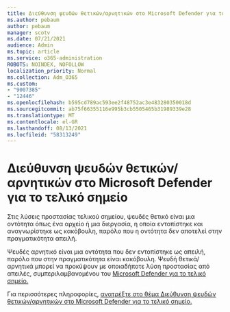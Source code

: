 ```yaml
---
title: Διεύθυνση ψευδών θετικών/αρνητικών στο Microsoft Defender για το τελικό σημείο
ms.author: pebaum
author: pebaum
manager: scotv
ms.date: 07/21/2021
audience: Admin
ms.topic: article
ms.service: o365-administration
ROBOTS: NOINDEX, NOFOLLOW
localization_priority: Normal
ms.collection: Adm_O365
ms.custom:
- "9007385"
- "12446"
ms.openlocfilehash: b595cd789ac593ee2f48752ac3e483280350018d
ms.sourcegitcommit: ab75f66355116e995b3cb5505465b31989339e28
ms.translationtype: MT
ms.contentlocale: el-GR
ms.lasthandoff: 08/13/2021
ms.locfileid: "58313249"
---
```

# <a name="address-false-positivesnegatives-in-microsoft-defender-for-endpoint"></a>Διεύθυνση ψευδών θετικών/αρνητικών στο Microsoft Defender για το τελικό σημείο

Στις λύσεις προστασίας τελικού σημείου, ψευδές θετικό είναι μια οντότητα όπως ένα αρχείο ή μια διεργασία, η οποία εντοπίστηκε και αναγνωρίστηκε ως κακόβουλη, παρόλο που η οντότητα δεν αποτελεί στην πραγματικότητα απειλή. 

Ψευδές αρνητικό είναι μια οντότητα που δεν εντοπίστηκε ως απειλή, παρόλο που στην πραγματικότητα είναι κακόβουλη. Ψευδή θετικά/αρνητικά μπορεί να προκύψουν με οποιαδήποτε λύση προστασίας από απειλές, συμπεριλαμβανομένου του [Microsoft Defender για το τελικό σημείο.](https://docs.microsoft.com/microsoft-365/security/defender-endpoint/microsoft-defender-endpoint)

Για περισσότερες πληροφορίες, [ανατρέξτε στο θέμα Διεύθυνση ψευδών θετικών/αρνητικών στο Microsoft Defender για το τελικό σημείο.](https://docs.microsoft.com/microsoft-365/security/defender-endpoint/defender-endpoint-false-positives-negatives)
